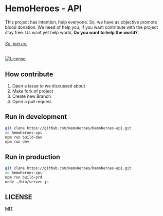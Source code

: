 # HemoHeroes - API 
This project has intention, help everyone. So, we have as objective promote blood donation. 
We need of help you, if you want contribute with the project stay free. Us want yet help world, **Do you want to help the world?**.

###### [So, join us.](https://github.com/HemoHeroes/hemoheroes-api/new/develop?readme=1#fork-destination-box)

<a href="https://github.com/HemoHeroes"><img src="https://img.shields.io/npm/l/vue.svg" alt="License"></a>

## How contribute
1. Open a issue to we discussed about
2. Make fork of project
3. Create new Branch
4. Open a pull request

## Run in development
```bash
git clone https://github.com/HemoHeroes/hemoheroes-api.git
cd hemoheroes-api
npm run build-dev
npm run dev
```

## Run in production
```bash
git clone https://github.com/HemoHeroes/hemoheroes-api.git
cd hemoheroes-api
npm run build-prd
node ./bin/server.js
```

## LICENSE
 [MIT](https://opensource.org/licenses/MIT)
